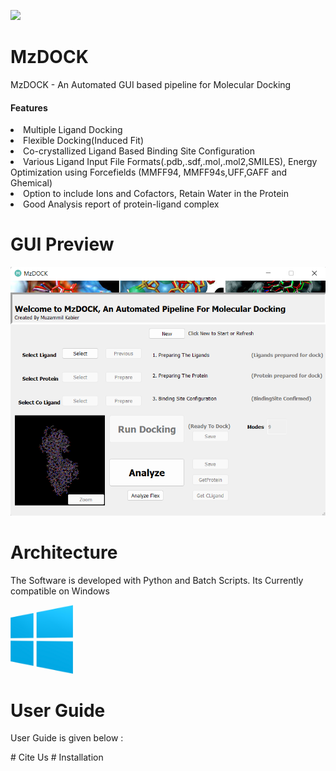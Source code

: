 <p align="left" width="100%">
    <img src="Img/icon.ico" width="100">
</p>





# MzDOCK
MzDOCK - An Automated GUI based pipeline for Molecular Docking
<h4>Features</h4>
 <li>Multiple Ligand Docking</li>
 <li>Flexible Docking(Induced Fit)</li>
 <li>Co-crystallized Ligand Based Binding Site Configuration</li>
 <li>Various Ligand Input File Formats(.pdb,.sdf,.mol,.mol2,SMILES), Energy Optimization using Forcefields (MMFF94, MMFF94s,UFF,GAFF and Ghemical)</li>
 <li>Option to include Ions and Cofactors, Retain Water in the Protein</li>
 <li>Good Analysis report of protein-ligand complex</li>

# GUI Preview

<p align="left" >
    <img src="Img/damnson.png" >
</p>

# Architecture

<p>The Software is developed with Python and Batch Scripts. Its Currently compatible on Windows </p>
<p align="left" width="100" >
    <img src="Img/win.png" width= "100" >
</p>

# User Guide
<p>User Guide is given below :</p>
<a href=""></a>
# Cite Us
# Installation

 
